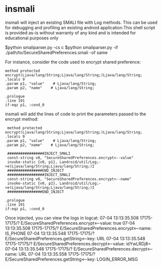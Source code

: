 # insmali
insmali will inject an existing SMALI file with Log methods. This can be used for debugging and profiling an existing android application.This shell script is provided as-is without warranty of any kind and is intended for educational purposes only


$python smaliparser.py -cs c
$python smaliparser.py -if ./path/to/SecureSharedPreferences.smali -of same

For instance, consider the code used to encrypt shared preference:

    method protected encrypt(Ljava/lang/String;Ljava/lang/String;)Ljava/lang/String;
    .locals 9
    .param p1, "value"    # Ljava/lang/String;
    .param p2, "name"    # Ljava/lang/String;

    .prologue
    .line 191
    if-eqz p1, :cond_0

 insmali will add the lines of code to print the parameters passed to the encrypt method:  

     method protected encrypt(Ljava/lang/String;Ljava/lang/String;)Ljava/lang/String;
    .locals 9
    .param p1, "value"    # Ljava/lang/String;
    .param p2, "name"    # Ljava/lang/String;

     #################INJECT_SMALI
     const-string v0, "SecureSharedPreferences.encrypt<--value"
     invoke-static {v0, p1}, Landroid/util/Log;->e(Ljava/lang/String;Ljava/lang/String;)I
     ################END_INJECT
     #################INJECT_SMALI
     const-string v0, "SecureSharedPreferences.encrypt<--name"
     invoke-static {v0, p2}, Landroid/util/Log;->e(Ljava/lang/String;Ljava/lang/String;)I
     ################END_INJECT

    .prologue
    .line 191
    if-eqz p1, :cond_0

Once injected, you can view the logs in logcat:
     07-04 13:13:35.508 17175-17175/? E/SecureSharedPreferences.encrypt<--value: true
     07-04 13:13:35.508 17175-17175/? E/SecureSharedPreferences.encrypt<--name: IS_PHONE
     07-04 13:13:35.548 17175-17175/? E/SecureSharedPreferences.getString<--key: URL
     07-04 13:13:35.548 17175-17175/? E/SecureSharedPreferences.decrypt<--value: idYwLRDj8=
     07-04 13:13:35.548 17175-17175/? E/SecureSharedPreferences.decrypt<--name: URL
     07-04 13:13:35.558 17175-17175/? E/SecureSharedPreferences.getString<--key: LOGIN_ERROR_MSG

